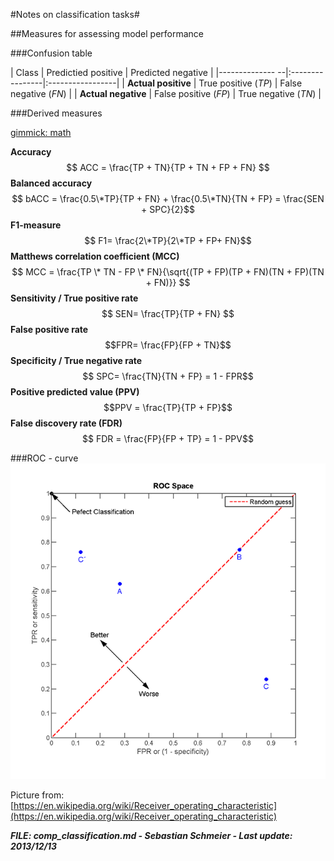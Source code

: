#Notes on classification tasks#

##Measures for assessing model performance

###Confusion table

| Class                        | Predictied positive  | Predicted negative      |
|--------------  --|:----------------|:-----------------|
| **Actual positive**   | True positive (_TP_) | False negative (_FN_)  |
|  **Actual negative** | False positive (_FP_) | True negative (_TN_) |

###Derived measures

[gimmick: math]()

**Accuracy** $$ ACC = \frac{TP + TN}{TP + TN + FP + FN} $$
**Balanced accuracy** $$ bACC = \frac{0.5\*TP}{TP + FN} + \frac{0.5\*TN}{TN + FP} = \frac{SEN + SPC}{2}$$
**F1-measure** $$ F1= \frac{2\*TP}{2\*TP + FP+ FN}$$
**Matthews correlation coefficient (MCC)** $$ MCC = \frac{TP \* TN - FP \* FN}{\sqrt{(TP + FP)(TP + FN)(TN + FP)(TN + FN)}} $$
**Sensitivity / True positive rate** $$ SEN= \frac{TP}{TP + FN} $$
**False positive rate** $$FPR= \frac{FP}{FP + TN}$$
**Specificity / True negative rate** $$ SPC= \frac{TN}{TN + FP} = 1 - FPR$$
**Positive predicted value (PPV)** $$PPV = \frac{TP}{TP + FP}$$
**False discovery rate (FDR)** $$ FDR = \frac{FP}{FP + TP} = 1 - PPV$$

###ROC - curve
![](data/ROC.png "ROC- curve")

Picture from: [https://en.wikipedia.org/wiki/Receiver_operating_characteristic](https://en.wikipedia.org/wiki/Receiver_operating_characteristic)






**_FILE: comp_classification.md - Sebastian Schmeier - Last update: 2013/12/13_**
